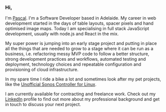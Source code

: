 ### Hi,

I'm [Pascal](http://www.pascalopitz.com). I'm a Software Developer based in Adelaide. My career in web development started in the days of table layouts, spacer pixels and hand optimised image maps. Today I am specialising in full stack JavaScript development, usually with node.js and React in the mix.

My super power is jumping into an early stage project and putting in place all the things that are needed to grow to a stage where it can be run as a business, i.e. refactoring messy MVP code to follow a better structure, strong development practices and workflows, automated testing and deployment, technology choices and repeatable configuration and provisioning of cloud infrastructure.

In my spare time I ride a bike a lot and sometimes look after my pet projects, like the [Unofficial Sonos Controller for Linux](https://github.com/pascalopitz/unoffical-sonos-controller-for-linux).

I am currently available for contracting and freelance work.
Check out my [LinkedIn](https://www.linkedin.com/in/pascalopitz/) profile to find out more about my professional background and get in touch to discuss your next project.
